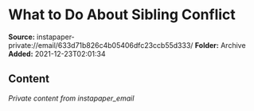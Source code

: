 # What to Do About Sibling Conflict

**Source:** instapaper-private://email/633d71b826c4b05406dfc23ccb55d333/
**Folder:** Archive
**Added:** 2021-12-23T02:01:34




## Content
*Private content from instapaper_email*
